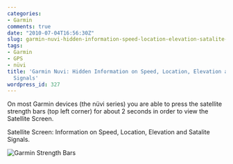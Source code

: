 ```yaml
---
categories:
- Garmin
comments: true
date: "2010-07-04T16:56:30Z"
slug: garmin-nuvi-hidden-information-speed-location-elevation-satalite-signals
tags:
- Garmin
- GPS
- nüvi
title: 'Garmin Nuvi: Hidden Information on Speed, Location, Elevation and Satellite
  Signals'
wordpress_id: 327
---
```


On most Garmin devices (the nüvi series) you are able to press the satellite strength bars (top left corner) for about 2 seconds in order to view the Satellite Screen.

Satellite Screen: Information on Speed, Location, Elevation and Satalite Signals.

![Garmin Strength Bars](http://static.x2q.net/garmin-strength-bars.png)
